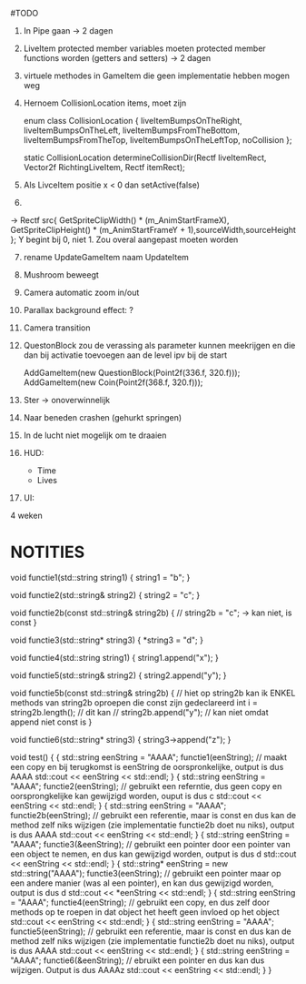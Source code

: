 #TODO

1. In Pipe gaan
	-> 2 dagen

2. LiveItem protected member variables moeten protected member functions worden (getters and setters)
	-> 2 dagen

3. virtuele methodes in GameItem die geen implementatie hebben mogen weg

4. Hernoem CollisionLocation items, moet zijn 

	enum class CollisionLocation {
		liveItemBumpsOnTheRight,
		liveItemBumpsOnTheLeft,
		liveItemBumpsFromTheBottom,
		liveItemBumpsFromTheTop,
		liveItemBumpsOnTheLeftTop,
		noCollision
	};

	static CollisionLocation determineCollisionDir(Rectf liveItemRect, Vector2f RichtingLiveItem, Rectf itemRect);

5. Als LivceItem positie x < 0 dan setActive(false)

6. 
-> 			Rectf src{ GetSpriteClipWidth() * (m_AnimStartFrameX), GetSpriteClipHeight() * (m_AnimStartFrameY + 1),sourceWidth,sourceHeight };
	Y begint bij 0, niet 1. Zou overal aangepast moeten worden
	
7. rename UpdateGameItem naam UpdateItem

8. Mushroom beweegt

9. Camera automatic zoom in/out

10. Parallax background effect: ?

11. Camera transition

12. QuestonBlock zou de verassing als parameter kunnen meekrijgen en die dan bij activatie toevoegen aan de level ipv bij de start

	AddGameItem(new QuestionBlock(Point2f(336.f, 320.f)));
	AddGameItem(new Coin(Point2f(368.f, 320.f)));



14. Ster -> onoverwinnelijk

15. Naar beneden crashen (gehurkt springen)

16. In de lucht niet mogelijk om te draaien

17. HUD:
	- Time
	- Lives

18. UI:
		

4 weken


# NOTITIES


void functie1(std::string string1) {
	string1 = "b";
}

void functie2(std::string& string2) {
	string2 = "c";
}

void functie2b(const std::string& string2b) {
	// string2b = "c"; -> kan niet, is const
}

void functie3(std::string* string3) {
	*string3 = "d";
}

void functie4(std::string string1) {
	string1.append("x");
}

void functie5(std::string& string2) {
	string2.append("y");
}

void functie5b(const std::string& string2b) {
	// hiet op string2b kan ik ENKEL methods van string2b oproepen die const zijn gedeclareerd
	int i = string2b.length();	// dit kan
	// string2b.append("y");	// kan niet omdat append niet const is
}

void functie6(std::string* string3) {
	string3->append("z");
}

void test() {
	{
		std::string eenString = "AAAA";
		functie1(eenString);	// maakt een copy en bij terugkomst is eenString de oorspronkelijke, output is dus AAAA
		std::cout << eenString << std::endl;
	}
	{
		std::string eenString = "AAAA";
		functie2(eenString);	// gebruikt een referntie, dus geen copy en oorsprongkelijke kan gewijzigd worden, ouput is dus c
		std::cout << eenString << std::endl;
	}
	{
		std::string eenString = "AAAA";
		functie2b(eenString);	// gebruikt een referentie, maar is const en dus kan de method zelf niks wijzigen (zie implementatie functie2b doet nu niks), output is dus AAAA
		std::cout << eenString << std::endl;
	}
	{
		std::string eenString = "AAAA";
		functie3(&eenString);	// gebruikt een pointer door een pointer van een object te nemen, en dus kan gewijzigd worden, output is dus d
		std::cout << eenString << std::endl;
	}
	{
		std::string* eenString = new std::string("AAAA");
		functie3(eenString);	// gebruikt een pointer maar op een andere manier (was al een pointer), en kan dus gewijzigd worden, output is dus d
		std::cout << *eenString << std::endl;
	}
	{
		std::string eenString = "AAAA";
		functie4(eenString);	// gebruikt een copy, en dus zelf door methods op te roepen in dat object het heeft geen invloed op het object
		std::cout << eenString << std::endl;
	}
	{
		std::string eenString = "AAAA";
		functie5(eenString);	// gebruikt een referentie, maar is const en dus kan de method zelf niks wijzigen (zie implementatie functie2b doet nu niks), output is dus AAAA
		std::cout << eenString << std::endl;
	}
	{
		std::string eenString = "AAAA";
		functie6(&eenString);	// ebruikt een pointer en dus kan dus wijzigen. Output is dus AAAAz
		std::cout << eenString << std::endl;
	}
}

